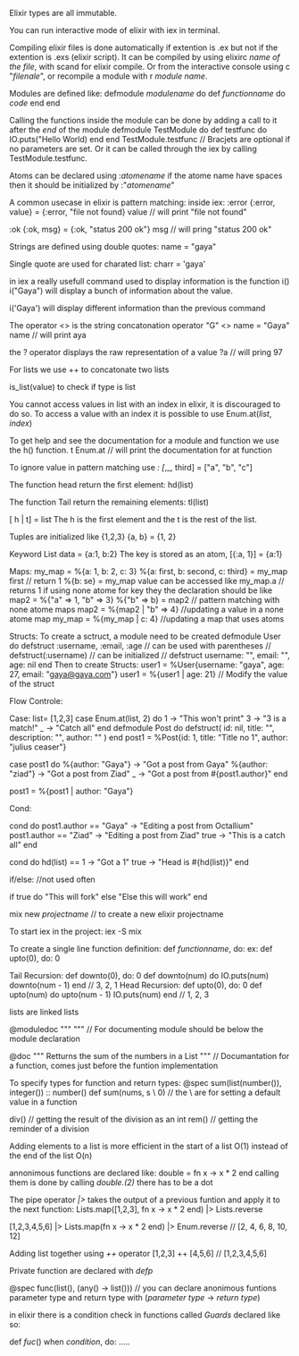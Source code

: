 Elixir types are all immutable.

You can run interactive mode of elixir with iex in terminal.

Compiling elixir files is done automatically if extention is .ex but not if the extention is .exs (elixir script).
It can be compiled by using elixirc *name of the file*, with scand for elixir compile. Or from the interactive console using c "*filenale*", or recompile a module with r *module name*.

Modules are defined like:
defmodule *modulename* do
    def *functionname* do
        *code*
    end
end

Calling the functions inside the module can be done by adding a call to it after the *end* of the module
defmodule TestModule do
    def testfunc do
        IO.puts("Hello World)
    end
end
TestModule.testfunc // Bracjets are optional if no parameters are set.
Or it can be called through the iex by calling TestModule.testfunc.



Atoms can be declared using :*atomename* if the atome name have spaces then it should be initialized by :"*atomename*"


A common usecase in elixir is pattern matching:
inside iex:
:error
{:error, value} = {:error, "file not found}
value // will print "file not found"

:ok
{:ok, msg} = {:ok, "status 200 ok"}
msg // will pring "status 200 ok"


Strings are defined using double quotes:
name = "gaya"

Single quote are used for charated list:
charr = 'gaya'

in iex a really usefull command used to display information is the function i()
i("Gaya") will display a bunch of information about the value.

i('Gaya') will display different information than the previous command

The operator <> is the string concatonation operator
"G" <> name = "Gaya"
name // will print aya

the ? operator displays the raw representation of a value
?a // will pring 97

For lists we use ++ to concatonate two lists

is_list(value) to check if type is list

You cannot access values in list with an index in elixir, it is discouraged to do so.
To access a value with an index it is possible to use Enum.at(*list*, *index*)

To get help and see the documentation for a module and function we use the h() function.
t Enum.at // will print the documentation for at function

To ignore value in pattern matching use _:
[_,_, third] = ["a", "b", "c"]

The function head return the first element:
hd(list)

The function Tail return the remaining elements:
tl(list)

[ h | t] = list
The h is the first element and the t is the rest of the list.

Tuples are initialized like {1,2,3} 
{a, b} = {1, 2}

Keyword List 
data =  {a:1, b:2}
The key is stored as an atom, [{:a, 1}] = {a:1}

Maps:
my_map = %{a: 1, b: 2, c: 3}
%{a: first, b: second, c: third} = my_map
first // return 1
%{b: se} = my_map
value can be accessed like my_map.a // returns 1
if using none atome for key they the declaration should be like 
map2 = %{"a" => 1, "b" => 3}
%{"b" => b} = map2 // pattern matching with none atome maps
map2 = %{map2 | "b" => 4} //updating a value in a none atome map
my_map = %{my_map | c: 4} //updating a map that uses atoms

Structs:
To create a sctruct, a module need to be created
defmodule User do
    defstruct :username, :email, :age
    // can be used with parentheses 
    // defstruct(:username)
    // can be initialized
    // defstruct username: "", email: "", age: nil
end
Then to create Structs:
user1 = %User{username: "gaya", age: 27, email: "gaya@gaya.com"}
user1 = %{user1 | age: 21} // Modify the value of the struct

Flow Controle:

Case:
list= [1,2,3]
case Enum.at(list, 2) do
    1 -> "This won't print"
    3 -> "3 is a match!"
    _ -> "Catch all"
end
defmodule Post do
    defstruct(
        id: nil,
        title: "",
        description: "",
        author: ""
        )
end
post1 = %Post{id: 1, title: "Title no 1", author: "julius ceaser"}

case post1 do
    %{author: "Gaya"} -> "Got a post from Gaya"
    %{author: "ziad"} -> "Got a post from Ziad"
    _ -> "Got a post from #{post1.author}"
end

post1 = %{post1 | author: "Gaya"}


Cond:

cond do
    post1.author == "Gaya" -> "Editing a post from Octallium"
    post1.author == "Ziad" -> "Editing a post from Ziad"
    true -> "This is a catch all"
end

cond do
    hd(list) == 1 -> "Got a 1"
    true -> "Head is #{hd(list)}"
end

if/else: //not used often

if true do
    "This will fork"
else
    "Else this will work"
end


mix new *projectname* // to create a new elixir projectname

To start iex in the project:
iex -S mix

To create a single line function definition:
def *functionname*, do:
ex: def upto(0), do: 0

Tail Recursion:
  def downto(0), do: 0
  def downto(num) do
    IO.puts(num)
    downto(num - 1)
  end
  // 3, 2, 1
Head Recursion:
  def upto(0), do: 0
  def upto(num) do
    upto(num - 1)
    IO.puts(num)
  end
  // 1, 2, 3


lists are linked lists

@moduledoc """
""" // For documenting module should be below the module declaration

@doc """
Retturns the sum of the numbers in a List
""" // Documantation for a function, comes just before the funtion implementation

To specify types for function and return types:
@spec sum(list(number()), integer()) :: number()
def sum(nums, s \\ 0) // the \\ are for setting a default value in a function

div() // getting the result of the division as an int
rem() // getting the reminder of a division

Adding elements to a list is more efficient in the start of a list O(1) instead of the end of the list O(n)

annonimous functions are declared like:
double = fn x -> x * 2 end
calling them is done by calling *double.(2)* there has to be a dot


The pipe operator *|>* takes the output of a previous funtion and apply it to the next function:
Lists.map([1,2,3], fn x -> x * 2 end) |> Lists.reverse

[1,2,3,4,5,6] |> Lists.map(fn x -> x * 2 end) |> Enum.reverse // [2, 4, 6, 8, 10, 12]

Adding list together using *++* operator [1,2,3] ++ [4,5,6] // [1,2,3,4,5,6]

Private function are declared with *defp*

@spec func(list(), (any() -> list())) // you can declare anonimous funtions parameter type and return type with (*parameter type* -> *return type*)


in elixir there is a condition check in functions called *Guards* declared like so:

def *fuc*() when *condition*, do: .....
















